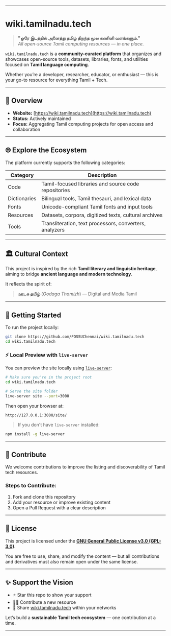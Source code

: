 
---

# wiki.tamilnadu.tech

> **"ஒரே இடத்தில் அனைத்து தமிழ் திறந்த மூல கணினி வளங்களும்."**  
> *All open-source Tamil computing resources — in one place.*

`wiki.tamilnadu.tech` is a **community-curated platform** that organizes and showcases open-source tools, datasets, libraries, fonts, and utilities focused on **Tamil language computing**.

Whether you’re a developer, researcher, educator, or enthusiast — this is your go-to resource for everything Tamil + Tech.

---

## 🧭 Overview

- **Website:** [https://wiki.tamilnadu.tech](https://wiki.tamilnadu.tech)  
- **Status:** Actively maintained  
- **Focus:** Aggregating Tamil computing projects for open access and collaboration  

---

## 🌐 Explore the Ecosystem

The platform currently supports the following categories:

| Category      | Description                                               |
| ------------- | --------------------------------------------------------- |
| Code          | Tamil-focused libraries and source code repositories      |
| Dictionaries  | Bilingual tools, Tamil thesauri, and lexical data         |
| Fonts         | Unicode-compliant Tamil fonts and input tools             |
| Resources     | Datasets, corpora, digitized texts, cultural archives     |
| Tools         | Transliteration, text processors, converters, analyzers  |

---

## 🏛 Cultural Context

This project is inspired by the rich **Tamil literary and linguistic heritage**, aiming to bridge **ancient language and modern technology**.

It reflects the spirit of:

> **ஊடக தமிழ்** (_Oodaga Thamizh_) — Digital and Media Tamil

---

## 🚀 Getting Started

To run the project locally:

```bash
git clone https://github.com/FOSSUChennai/wiki.tamilnadu.tech
cd wiki.tamilnadu.tech
````

### ⚡ Local Preview with `live-server`

You can preview the site locally using [`live-server`](https://www.npmjs.com/package/live-server):

```bash
# Make sure you're in the project root
cd wiki.tamilnadu.tech

# Serve the site folder
live-server site --port=3000
```

Then open your browser at:

```
http://127.0.0.1:3000/site/
```

> If you don't have `live-server` installed:

```bash
npm install -g live-server
```

---

## 🤝 Contribute

We welcome contributions to improve the listing and discoverability of Tamil tech resources.

### Steps to Contribute:

1. Fork and clone this repository
2. Add your resource or improve existing content
3. Open a Pull Request with a clear description

---

## 📜 License

This project is licensed under the **[GNU General Public License v3.0 (GPL-3.0)](https://www.gnu.org/licenses/gpl-3.0.html)**.

You are free to use, share, and modify the content — but all contributions and derivatives must also remain open under the same license.

---

## ✨ Support the Vision

* ⭐ Star this repo to show your support
* 🧑‍💻 Contribute a new resource
* 📢 Share [wiki.tamilnadu.tech](https://wiki.tamilnadu.tech) within your networks

Let’s build a **sustainable Tamil tech ecosystem** — one contribution at a time.

---

